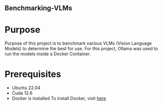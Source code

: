 ## Benchmarking-VLMs

# Purpose
Purpose of this project is to benchmark various VLMs (Vision Language Models) to determine the best for use.
For this project, Ollama was used to run the models inside a Docker Container.

# Prerequisites
 - Ubuntu 22.04
 - Cuda 12.6
 - Docker is installed
To install Docker, visit [here](https://docs.docker.com/engine/install/ubuntu/)




